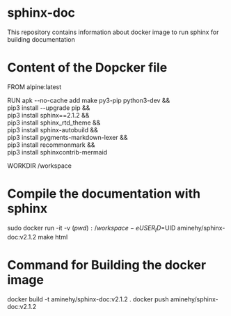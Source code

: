 # sphinx-doc
This repository contains information about docker image to run sphinx for building documentation


# Content of the Dopcker file
FROM alpine:latest


RUN apk --no-cache add make py3-pip python3-dev && \
    pip3 install --upgrade pip &&\
    pip3 install sphinx==2.1.2 && \
    pip3 install sphinx_rtd_theme && \
    pip3 install sphinx-autobuild && \
    pip3 install pygments-markdown-lexer && \
    pip3 install recommonmark && \
    pip3 install sphinxcontrib-mermaid

WORKDIR /workspace


# Compile the documentation with sphinx
sudo docker run -it -v $(pwd):/workspace -e USER_ID=$UID aminehy/sphinx-doc:v2.1.2  make html


# Command for Building the docker image
docker build -t aminehy/sphinx-doc:v2.1.2 .
docker push aminehy/sphinx-doc:v2.1.2 


